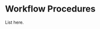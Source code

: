 [title]: # (Workflow Procedures)
[tags]: # (XXX)
[priority]: # (10)

# Workflow Procedures

List here.
